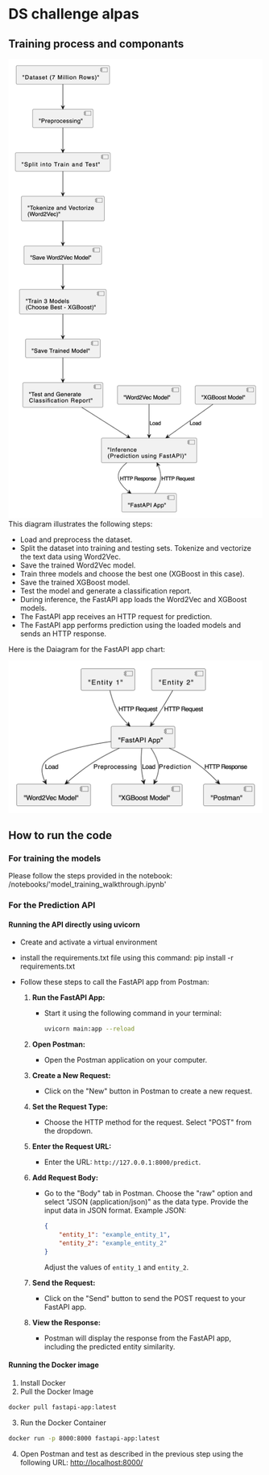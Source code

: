 # DS challenge alpas

## Training process and componants

![Alt text](./data/images/flowchart_full.png)
This diagram illustrates the following steps:

- Load and preprocess the dataset.
- Split the dataset into training and testing sets.
Tokenize and vectorize the text data using Word2Vec.
- Save the trained Word2Vec model.
- Train three models and choose the best one (XGBoost in this case).
- Save the trained XGBoost model.
- Test the model and generate a classification report.
- During inference, the FastAPI app loads the Word2Vec and XGBoost models.
- The FastAPI app receives an HTTP request for prediction.
- The FastAPI app performs prediction using the loaded models and sends an HTTP response.

Here is the Daiagram for the FastAPI app chart:

![Alt text](./data/images/flowchart_api.png)

## How to run the code

### For training the models

Please follow the steps provided in the notebook: /notebooks/'model_training_walkthrough.ipynb'

### For the Prediction API

#### Running the API directly using uvicorn

- Create and activate a virtual environment
- install the requirements.txt file using this command: pip install -r requirements.txt
- Follow these steps to call the FastAPI app from Postman:

  1. **Run the FastAPI App:**
     - Start it using the following command in your terminal:

       ```bash
       uvicorn main:app --reload
       ```

  2. **Open Postman:**
     - Open the Postman application on your computer.

  3. **Create a New Request:**
     - Click on the "New" button in Postman to create a new request.

  4. **Set the Request Type:**
     - Choose the HTTP method for the request. Select "POST" from the dropdown.

  5. **Enter the Request URL:**
     - Enter the URL: `http://127.0.0.1:8000/predict`.

  6. **Add Request Body:**
     - Go to the "Body" tab in Postman. Choose the "raw" option and select "JSON (application/json)" as the data type. Provide the input data in JSON format.
       Example JSON:

       ```json
       {
           "entity_1": "example_entity_1",
           "entity_2": "example_entity_2"
       }
       ```

       Adjust the values of `entity_1` and `entity_2`.

  7. **Send the Request:**
     - Click on the "Send" button to send the POST request to your FastAPI app.

  8. **View the Response:**
     - Postman will display the response from the FastAPI app, including the predicted entity similarity.

#### Running the Docker image

1. Install Docker
2. Pull the Docker Image

```bash
docker pull fastapi-app:latest
```

3. Run the Docker Container

```bash
docker run -p 8000:8000 fastapi-app:latest
```

4. Open Postman and test as described in the previous step using the following URL: <http://localhost:8000/>
